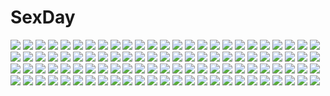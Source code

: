 # SexDay
![](https://konachan.com/image/1887767f02c715aea7f94c113c156e70/Konachan.com%20-%2019898%20animal_ears%20catgirl%20saint_october.jpg)
![](https://konachan.com/image/11357bee9205c39e50012086422f5f78/Konachan.com%20-%20224112%20blush%20breast_hold%20breasts%20brown_eyes%20brown_hair%20cfr%20glasses%20long_hair%20navel%20nipples%20no_bra%20original%20shirt_lift.jpg)
![](https://konachan.com/jpeg/242473fd61ba8107f780cf5f00362501/Konachan.com%20-%20109003%20black_hair%20blush%20breasts%20brown_hair%20censored%20game_cg%20makita_maki%20mecha-con%21%20narusawa_sora%20nipples%20nude%20onomatope%2A%20penis%20pussy%20sakurajima_moe.jpg)
![](https://konachan.com/image/129274daf18752f83550c3c171e6ebd9/Konachan.com%20-%20219619%20anthropomorphism%20axis_powers_hetalia%20genderswap%20hona_%28platinum_egg%29%20russia_%28hetalia%29.jpg)
![](https://konachan.com/jpeg/1878b1dacbe5a9b20d7e70ffd2899241/Konachan.com%20-%20135603%20acchi_kocchi%20aliasing%20blue_hair%20close%20drink%20long_hair%20miniwa_tsumiki%20transparent%20vector.jpg)
![](https://konachan.com/jpeg/cc85481f56b17aed5ecfda9b4f03243e/Konachan.com%20-%20211692%20blue_eyes%20blue_hair%20blush%20kiria-ai%20long_hair%20mermaid%20original%20sideboob.jpg)
![](https://konachan.com/image/92fa3e75a45c9d4b0518f179db547c96/Konachan.com%20-%2074776%20hatsune_miku%20mirre%20twintails%20vocaloid.jpg)
![](https://konachan.com/image/5b60b36daf332176007a0a8578e9f32a/Konachan.com%20-%20278533%20ass%20blush%20bodysuit%20brown_eyes%20brown_hair%20d.va%20gloves%20headphones%20hoo_bamon%20long_hair%20overwatch%20realistic%20tattoo.jpg)
![](https://konachan.com/jpeg/5970e2d064cd1882730c9aed75332847/Konachan.com%20-%20298593%20ass%20azur_lane%20braids%20breasts%20cherry_blossoms%20chinese_clothes%20chinese_dress%20cotton_kanzaki%20flowers%20no_bra%20red_eyes%20short_hair%20white_hair.jpg)
![](https://konachan.com/image/4c533c061bb01d495cdef20a01eb0506/Konachan.com%20-%2017214%20aoyagi_ritsuka%20loveless.jpg)
![](https://konachan.com/jpeg/ce0f1ddc320859b0d24e3f9033ee4f80/Konachan.com%20-%20288935%20anus%20ass%20ball%20barefoot%20beach%20blush%20breasts%20catgirl%20drink%20food%20fruit%20hat%20long_hair%20mwwhxl%20nipples%20original%20pussy%20strawberry%20waifu2x%20water%20watermark.jpg)
![](https://konachan.com/jpeg/80f43c7d726ff51ba959635d28b46ac4/Konachan.com%20-%20299703%20anming%20anthropomorphism%20blush%20girls_frontline%20headband%20long_hair%20navel%20pantyhose%20red_eyes%20scar%20shirt%20thunder_%28girls_frontline%29%20white_hair%20wings.jpg)
![](https://konachan.com/jpeg/6ad444222bef4ab9de5b3935edc1ac97/Konachan.com%20-%20273612%20clouds%20grass%20original%20scenic%20shi_yu%20sky%20train%20tree.jpg)
![](https://konachan.com/image/c2c7f433583d46120f472ca83f37922a/Konachan.com%20-%20197817%20conceptx%20long_hair%20pantyhose%20red_eyes.jpg)
![](https://konachan.com/jpeg/fb850aae23a1c78651a654f4adc1f7d7/Konachan.com%20-%20202360%20brown_hair%20hidaka_ai%20idolmaster%20ima_%28lm_ew%29%20microphone%20red_eyes%20short_hair%20the_idolmaster_dearly_stars.jpg)
![](https://konachan.com/image/d2dc40195ca7c23c09e319263effceff/Konachan.com%20-%2031673%20bed%20blue_hair%20blush%20breasts%20favorite%20game_cg%20green_eyes%20happy_margaret%21%20kokonoka%20nipples%20nishinomiya_shizuru%20panties%20underwear.jpg)
![](https://konachan.com/jpeg/32076fab5167b338e0dc32be65a49756/Konachan.com%20-%20272385%202girls%20blonde_hair%20blue_eyes%20blush%20close%20goblin_slayer%21%20green_hair%20hat%20hero_neisan%20long_hair%20nipples%20nude%20pointed_ears%20signed%20staff%20tears.jpg)
![](https://konachan.com/image/bcb969c2403a75d2270efa9b1780e147/Konachan.com%20-%2027731%20hatsune_miku%20vocaloid.jpg)
![](https://konachan.com/jpeg/d75dcfa98be14f421e5f83cd0f5ac68e/Konachan.com%20-%20200852%20anthropomorphism%20black_hair%20blue_eyes%20boots%20camera%20condom%20cum%20gloves%20headband%20jianren%20kantai_collection%20long_hair%20panties%20underwear%20vibrator.jpg)
![](https://konachan.com/image/bbefbb454fbe3f55ba34713f8067e117/Konachan.com%20-%20141845%203d%20black%20hatsune_miku%20miku_append%20vocaloid.jpg)
![](https://konachan.com/jpeg/eb1d9f203c7cdfae8688a5cfbbf85870/Konachan.com%20-%2085412%20blue_eyes%20blue_hair%20ikamusume%20loli%20shinryaku%21_ikamusume%20transparent%20vector.jpg)
![](https://konachan.com/jpeg/c30de280bf789d2ca1f4913f0b325d34/Konachan.com%20-%2079710%20black_rock_shooter%20blue_eyes%20katana%20kuroi_mato%20long_hair%20scar%20sword%20transparent%20weapon.jpg)
![](https://konachan.com/image/ec4f8ce2b73a3a23d058bd969cc3b99e/Konachan.com%20-%20145145%20aqua_eyes%20bra%20breasts%20brown_hair%20long_hair%20minori%20natsuzora_no_perseus%20navel%20nipples%20open_shirt%20sawatari_touka%20shouna_mitsuishi%20underwear%20wet.jpg)
![](https://konachan.com/image/9f140576dac50f9c58e04dbdc913b047/Konachan.com%20-%20276171%20apron%20bandage%20blush%20brown_hair%20fang%20headdress%20loli%20long_hair%20natori_sana%20nurse%20red_eyes%20roll_okashi%20sana_channel%20twintails%20wristwear.jpg)
![](https://konachan.com/jpeg/32bd765bd3f0d1a7828fbf47b7f8c5d4/Konachan.com%20-%2052096%20air%20kamio_misuzu%20kunisaki_yukito.jpg)
![](https://konachan.com/jpeg/b1f0e813f92cbccdcf10015363825eb6/Konachan.com%20-%20186077%20blush%20bondage%20bow%20breasts%20censored%20chain%20game_cg%20long_hair%20open_shirt%20panties%20ribbons%20shackles%20stockings%20thighhighs%20underwear%20vibrator%20wink%20wristwear.jpg)
![](https://konachan.com/image/dff7689dc49449122ae090a57b2e0d66/Konachan.com%20-%2070262%203d%20brown_hair%20cherry_blossoms%20flowers%20school_uniform%20yonasawa.jpg)
![](https://konachan.com/image/5cf97c32f870e49f5842e2edbf7fe34e/Konachan.com%20-%20147786%20akemi_homura%20combat_vehicle%20daizu_sanchi%20gun%20kaname_madoka%20kyuubee%20mahou_shoujo_madoka_magica%20weapon.jpg)
![](https://konachan.com/jpeg/1217ffd037477a7a8289b900e9e91c4c/Konachan.com%20-%20234637%20blonde_hair%20brown_eyes%20close%20long_hair%20sakura-sou_no_pet_na_kanojo%20scarf%20shiina_mashiro%20sunset%20vector.jpg)
![](https://konachan.com/jpeg/0d8f98f3a05de0ac9c29eb9704726a0c/Konachan.com%20-%20176618%20anal%20breasts%20censored%20cum%20game_cg%20green_hair%20headband%20nipples%20penis%20pussy%20pussy_juice%20sex%20tenma_hayato%20thighhighs%20vibrator%20whirlpool%20yellow_eyes.jpg)
![](https://konachan.com/image/cc32c3ef3227ff3c1ff9ba5ecf92e24c/Konachan.com%20-%20113662%20animal%20dog%20fang%20ganaha_hibiki%20idolmaster%20phone.jpg)
![](https://konachan.com/image/68c5c372b9a4794e29142c9ab4441c12/Konachan.com%20-%2038736%20feena_fam_earthlight%20yoake_mae_yori_ruri_iro_na.jpg)
![](https://konachan.com/image/7d180bc501074325e9ad44a00e8b3115/Konachan.com%20-%2055932%20akira_e_ferrari%20aria.jpg)
![](https://konachan.com/jpeg/17eb8203d2ba854c486f3e843849aaa4/Konachan.com%20-%20165144%20blue%20blue_eyes%20blue_hair%20original%20rai32019.jpg)
![](https://konachan.com/image/169135750a92cd052552775ac4c95244/Konachan.com%20-%20192294%20angela_balzac%20blonde_hair%20bodysuit%20clouds%20expelled_from_paradise%20long_hair%20sky%20swd3e2%20twintails.jpg)
![](https://konachan.com/jpeg/33d55a2681ca7352689cd894483d2d9e/Konachan.com%20-%20213755%20boots%20goth-loli%20green_hair%20lolita_fashion%20motorcycle%20original%20polychromatic%20yamada_kei.jpg)
![](https://konachan.com/image/ae36002aefd84adbf9d76e8e2a462c83/Konachan.com%20-%20286172%20animal_ears%20breasts%20brown_eyes%20car%20cleavage%20fang%20fate_extra%20fate_%28series%29%20foxgirl%20pink_hair%20tail%20tamamo_no_mae_%28fate%29%20wink%20wristwear.jpg)
![](https://konachan.com/jpeg/3f5a1dd7fee97855c4d9b9936cee3542/Konachan.com%20-%20256494%20beach%20black_hair%20brown_eyes%20loundraw%20original%20school_uniform%20short_hair%20signed.jpg)
![](https://konachan.com/jpeg/153c49f9e09899ad681522a3e26a87cc/Konachan.com%20-%2061044%20cynthia_marguerite%20yoake_mae_yori_ruri_iro_na.jpg)
![](https://konachan.com/image/364df32a7e3c02e6929418cbd5a62b62/Konachan.com%20-%2064306%20ass%20bed%20blue_eyes%20blush%20bra%20cameltoe%20hiiragi_tsukasa%20lucky_star%20panties%20purple_hair%20ribbons%20short_hair%20underwear.jpg)
![](https://konachan.com/jpeg/c6b44baca739887c16cdbc19ba8aa164/Konachan.com%20-%20158702%20azuma_ren%20bed%20bra%20breasts%20brown_hair%20cleavage%20dekomori_sanae%20nibutani_shinka%20skirt%20takanashi_touka%20underwear%20undressing.jpg)
![](https://konachan.com/jpeg/b4a99aa8ac9f61bdf174af18ad7091ec/Konachan.com%20-%20178663%20all_male%20crying%20drowzee%20flareon%20gastly%20gloom%20gray%20group%20hat%20lapras%20male%20nidoking%20omastar%20pidgeot%20pokemon%20raticate%20rattata%20tears%20venomoth%20zapdos.jpg)
![](https://konachan.com/image/d90e83fd18a88ed1e3f61b4013726f21/Konachan.com%20-%2031404%20censored%20favorite%20game_cg%20happy_margaret%21%20kokonoka%20nude%20pussy.jpg)
![](https://konachan.com/jpeg/5ff49c2108d0c7b5b31348387cd09d41/Konachan.com%20-%20190230%20breasts%20nipples%20third-party_edit%20white%20yukinon.jpg)
![](https://konachan.com/jpeg/5822ea7a094933ffc05652d920164379/Konachan.com%20-%20185007%20black_hair%20bra%20ensemble_%28company%29%20game_cg%20golden_marriage%20hayakawa_harui%20navel%20panties%20shimakage_ruri%20spread_legs%20underwear%20yellow_eyes.jpg)
![](https://konachan.com/jpeg/75579b501a65354c3c7d77f2846e864b/Konachan.com%20-%20292873%202girls%20aliasing%20aqua_eyes%20bikini%20blush%20breasts%20clouds%20crossover%20gloves%20green_eyes%20idolmaster%20long_hair%20necklace%20sky%20swimsuit%20twintails%20wink%20wristwear.jpg)
![](https://konachan.com/jpeg/1ebc3e8a18444e466614f125fa7ceb67/Konachan.com%20-%20256763%202girls%20blush%20cat_smile%20catgirl%20dress%20game_cg%20green_eyes%20long_hair%20microphone%20necklace%20neko_works%20nekopara%20ponytail%20purple_hair%20sayori%20yellow_eyes.jpg)
![](https://konachan.com/image/df9c875b2c3e3b81963c21edddf88129/Konachan.com%20-%20189924%20blue_eyes%20braids%20dress%20izayoi_sakuya%20pregnant%20purple_hair%20ribbons%20touhou%20tro%20white.jpg)
![](https://konachan.com/image/c2a62660bf1b4a1b121f754f54a2e187/Konachan.com%20-%20199367%20ass%20bed%20brown_eyes%20k_%28keikiii%29%20long_hair%20original%20panties%20thighhighs%20topless%20underwear.jpg)
![](https://konachan.com/jpeg/509d35fbc8585a7f3cdae8c2055aa8df/Konachan.com%20-%2041927%20louise_fran%C3%A7oise_le_blanc_de_la_valli%C3%A8re%20panties%20underwear%20zero_no_tsukaima.jpg)
![](https://konachan.com/image/e718059318587a1e4a5fb7ea48c43bad/Konachan.com%20-%2085074%20barefoot%20blue_hair%20dress%20flowers%20isou_nagi%20izumi_kanata%20lucky_star.jpg)
![](https://konachan.com/jpeg/2efa60269d097198ad7764e4b571d044/Konachan.com%20-%20302760%202girls%20building%20cherry_blossoms%20drink%20flowers%20japanese_clothes%20kimono%20konpaku_youmu%20maachi_%28fsam4547%29%20saigyouji_yuyuko%20touhou%20waifu2x.jpg)
![](https://konachan.com/jpeg/022b24bd5c1d557b370dacd0a11c1f42/Konachan.com%20-%20265174%20bed%20breasts%20brown_hair%20dress%20fingering%20front_wing%20game_cg%20ino%20long_hair%20nipples%20no_bra%20panties%20pussy%20pussy_juice%20uncensored%20underwear%20yellow_eyes.jpg)
![](https://konachan.com/jpeg/63276dbe0a9e29cdc1b04e011ea7deca/Konachan.com%20-%2019953%20bicolored_eyes%20food%20pocky%20rozen_maiden%20suiseiseki.jpg)
![](https://konachan.com/image/e7524739ce9aa1d84eb22b21b3db59c9/Konachan.com%20-%20131228%20boots%20crazypen%20food%20fruit%20hatsune_miku%20shorts%20stars%20vocaloid%20yellow_%28vocaloid%29.jpg)
![](https://konachan.com/image/a2573a56855d5884e6d73e32fc4d201b/Konachan.com%20-%2076074%20working%21%21%20yamada_aoi.jpg)
![](https://konachan.com/jpeg/8d869b93aef28cab0da3846cca462e10/Konachan.com%20-%2083762%20fujiwara_no_mokou%20ideolo%20japanese_clothes%20red_eyes%20touhou.jpg)
![](https://konachan.com/image/a8ac30d998e7ca59f4dc98574b4fa144/Konachan.com%20-%20111109%20blonde_hair%20blue_hair%20blush%20chibi%20dress%20flandre_scarlet%20hat%20hong_meiling%20izayoi_sakuya%20maid%20night%20red_eyes%20stars%20takahero%20touhou%20vampire%20wings.jpg)
![](https://konachan.com/image/3db68f3356a0ea8b70808fe7c4ddb671/Konachan.com%20-%20121424%20dress%20green_hair%20hatsune_miku%20headphones%20long_hair%20polychromatic%20vocaloid.jpg)
![](https://konachan.com/jpeg/3eb753ee505a875a364333f5bdda3133/Konachan.com%20-%20232201%202girls%20aliasing%20autumn%20blonde_hair%20blush%20camomi%20dress%20food%20kneehighs%20leaves%20long_hair%20original%20short_hair%20thighhighs%20tree%20twintails%20wink%20yellow_eyes.jpg)
![](https://konachan.com/image/1b36d3af4ccbf697eda5604578cf0b05/Konachan.com%20-%20108550%202girls%20black_hair%20bow%20dacho%20hakurei_reimu%20japanese_clothes%20long_hair%20miko%20red_eyes%20touhou%20water%20waterfall%20wet%20yakumo_yukari.jpg)
![](https://konachan.com/image/fbfd27729be049f69c902fccf21f37bf/Konachan.com%20-%20302627%20blue_eyes%20breasts%20cleavage%20japanese_clothes%20megurine_luka%20pantyhose%20pink_hair%20project_diva%20reisalin_stout%20tsukishiro_saika%20vocaloid.jpg)
![](https://konachan.com/image/aa7189307f6e4298a296b5fafdb4451e/Konachan.com%20-%2075050%20arakawa_under_the_bridge%20maria_%28arakawa_under_the_bridge%29%20sister%20sister_%28arakawa_under_the_bridge%29.jpg)
![](https://konachan.com/jpeg/3a39c33c4c818680ecbb7aceed2db108/Konachan.com%20-%20184196%20animal_ears%20chibi%20collar%20fang%20foxgirl%20langbazi%20long_hair%20original%20red_eyes%20school_uniform%20skirt%20tail%20white_hair%20wink.jpg)
![](https://konachan.com/image/910d333b2f8e9312f50f43ea22010c3d/Konachan.com%20-%2067593%20bandage%20eureka%20eureka_seven%20jpeg_artifacts%20penpen_%28artist%29%20sky.jpg)
![](https://konachan.com/image/439e7c236852905ade74a675e2ff844f/Konachan.com%20-%20191924%20blonde_hair%20breast_hold%20breasts%20brown_hair%20cleavage%20dress%20long_hair%20megami%20no_bra%20scan%20sento_isuzu%20thighhighs%20underboob%20undressing%20uniform.jpg)
![](https://konachan.com/jpeg/2c7baed8dc594bc8f51bf61c01a2326b/Konachan.com%20-%2091977%20bandaid%20black_hair%20breasts%20kirishima_hinata%20orange_eyes%20original%20ribbons%20twintails.jpg)
![](https://konachan.com/jpeg/0e226dd03c0172e2f341088721ee790a/Konachan.com%20-%20111761%20aqua_eyes%20blood%20blue_hair%20furukawa_yui%20game_cg%20hat%20kuroya_shinobu%20pantyhose%20school_uniform%20trumple%20ushinawareta_mirai_wo_motomete.jpg)
![](https://konachan.com/image/c37607beb781652859466cbd8c8dd3da/Konachan.com%20-%2036249%20blonde_hair%20blush%20breasts%20cleavage%20fel%20green_eyes%20jpeg_artifacts%20panties%20pink_hair%20prism_ark%20underwear.jpg)
![](https://konachan.com/image/a8b79491b23cc677594031db805bf7ae/Konachan.com%20-%20282900%20animal%20bird%20flowers%20japanese_clothes%20kimono%20nanahara_shie%20original%20watermark.jpg)
![](https://konachan.com/image/cff3afab64294e2bf66bc2f15f972f37/Konachan.com%20-%2033128%20nursery_rhyme%20panties%20shikishima_kururu%20underwear.jpg)
![](https://konachan.com/jpeg/009d2488794c9d81ba4adc47ba4b8e38/Konachan.com%20-%20176197%20119%20glasses%20kuriyama_mirai%20kyoukai_no_kanata.jpg)
![](https://konachan.com/image/fe461cb76a37323494333be25aa84aef/Konachan.com%20-%2093723%20tagme.jpg)
![](https://konachan.com/image/2f90a012725d1cdd44dfcfd8c1d2090f/Konachan.com%20-%2062728%20blue_hair%20green_eyes%20hatsune_miku%20headphones%20long_hair%20skirt%20thighhighs%20tie%20twintails%20vocaloid%20yamako.jpg)
![](https://konachan.com/image/dd687be42e94d44a85ab6851f8a7aeb4/Konachan.com%20-%2078300%20barefoot%20bath%20bathtub%20blush%20breasts%20cleavage%20long_hair%20nude%20odajima_kosuzu%20peko%20ponytail%20purple_eyes%20purple_hair%20scan.jpg)
![](https://konachan.com/jpeg/53a91ee09a97dd83c4ebd76481fe8157/Konachan.com%20-%20210127%20amai_korone%20chibi%20game_cg%20houjou_akito%20male%20touhikou_game%20yasuyuki.jpg)
![](https://konachan.com/jpeg/9b12a57313b20d715d9bb6acd16e43d5/Konachan.com%20-%20295953%20akatsuki_hijiri%20braids%20brown_hair%20christmas%20flowers%20long_hair%20original%20ponytail%20purple_eyes%20ribbons%20signed.jpg)
![](https://konachan.com/image/82e638cbd3de032b715918b7c91ca485/Konachan.com%20-%20300739%20anus%20asia_argento%20ass%20barefoot%20blonde_hair%20blue-senpai%20magic%20nopan%20purple_hair%20pussy%20red_hair%20rias_gremory%20tail%20toujou_koneko%20uncensored.jpg)
![](https://konachan.com/jpeg/12efd624ff3695f0afae140a0755fb16/Konachan.com%20-%20216873%202girls%20aqua_eyes%20blonde_hair%20breasts%20cleavage%20dark_skin%20glasses%20gloves%20green_eyes%20hoodie%20long_hair%20nitroplus%20olga%20red_hair%20tokyo_necro%20wink.jpg)
![](https://konachan.com/jpeg/1c80962b314a858165233712fd0b133c/Konachan.com%20-%20232339%20aliasing%20ass%20barefoot%20cameltoe%20close%20inubashiri_momiji%20panties%20shishi_juuroku%20tail%20touhou%20underwear%20wolfgirl.jpg)
![](https://konachan.com/image/38ed2ebe357ee5736aa89c8b833bcdaf/Konachan.com%20-%205175%20cigarette%20headphones%20range_murata.jpg)
![](https://konachan.com/jpeg/830e3a4fcae286939fd0628e9ab8bc3f/Konachan.com%20-%20305681%20black_eyes%20blue_hair%20blush%20bra%20braids%20dark_skin%20gray_hair%20long_hair%20orange_hair%20panties%20pink_eyes%20pink_hair%20red_eyes%20short_hair%20twintails%20underwear.jpg)
![](https://konachan.com/jpeg/0e905e17fc7ca0da0a8164b31f6b0bd9/Konachan.com%20-%20152604%20bicolored_eyes%20food%20japanese_clothes%20kimono%20loli%20long_hair%20nekoume%20original%20parthenon%20white_hair.jpg)
![](https://konachan.com/image/15533e2c77be62d74eec044ae18068fd/Konachan.com%20-%208660%20kanon%20minase_nayuki%20sawatari_makoto.jpg)
![](https://konachan.com/image/41d58ba2a7782b4c0f4a58735eaea09f/Konachan.com%20-%2034497%20aquaplus%20komaki_manaka%20leaf%20sky%20to_heart%20to_heart_2.jpg)
![](https://konachan.com/image/916bb2c422b0b499e9936357b0ed8bb7/Konachan.com%20-%2022970%20animal%20bird%20black_hair%20bleach%20boots%20brown_eyes%20chain%20clouds%20flowers%20kubo_tite%20male%20petals%20scarf%20short_hair%20skirt%20sky%20stairs%20torii%20tree%20watermark.jpg)
![](https://konachan.com/image/6c948401d6bab85f4e3a12a2c0d7070a/Konachan.com%20-%20296121%20anthropomorphism%20azur_lane%20barefoot%20bikini%20blush%20braids%20breast_grab%20breasts%20gray_hair%20long_hair%20nipples%20red_eyes%20shennai_misha%20swimsuit%20thighhighs%20wet.jpg)
![](https://konachan.com/image/9af118f51b599164b77f14c89dc9038f/Konachan.com%20-%20273310%20aqua_eyes%20aqua_hair%20hatsune_miku%20leotard%20long_hair%20nanatsuba%20twintails%20vocaloid.jpg)
![](https://konachan.com/image/5cf9ee49c5139f6bfb9006b2c4347e72/Konachan.com%20-%20214205%20building%20city%20clouds%20dress%20kazami_ehoh%20original%20scenic%20sky.jpg)
![](https://konachan.com/image/3bfcbc38797da72b003639d72d634a41/Konachan.com%20-%2011745%20caren_hortensia%20fate_%28series%29%20fate_stay_night.jpg)
![](https://konachan.com/image/5c3ce77fe0c49a8b8aa33c40cff2883e/Konachan.com%20-%20263700%20black_eyes%20black_hair%20clouds%20kneehighs%20original%20sakura77722%20school_uniform%20skirt%20sky%20train%20tree%20water.jpg)
![](https://konachan.com/image/0de9f192bb83a83a38d1782a01e82213/Konachan.com%20-%20290323%20blue_eyes%20blue_hair%20breast_hold%20hatsune_miku%20japanese_clothes%20kimono%20long_hair%20twintails%20vocaloid%20wolfour%20wristwear.jpg)
![](https://konachan.com/image/28c4b35e5424a53a6d017592c7694e1f/Konachan.com%20-%20121622%20angel%20apollo_%28kaminomi%29%20jpeg_artifacts%20kami_nomi_zo_shiru_sekai%20nakagawa_kanon%20yuto.jpg)
![](https://konachan.com/jpeg/f08245f303f677a1f0d5dd359514df01/Konachan.com%20-%20140185%20animal_ears%20book%20catgirl%20doll%20group%20hakurei_reimu%20izayoi_sakuya%20kaenbyou_rin%20konpaku_youmu%20kumo_%28pixiv%29%20phone%20shanghai_doll%20sleeping%20thighhighs%20touhou.jpg)
![](https://konachan.com/image/06efb5d494b504f1f909cac4389d2d60/Konachan.com%20-%20198752%20anthropomorphism%20ass%20gloves%20gray_hair%20kantai_collection%20long_hair%20murakumo_%28kancolle%29%20orange_eyes%20pantyhose%20school_uniform%20skirt%20sola7764%20upskirt.jpg)
![](https://konachan.com/jpeg/0ccaf3a82c57c9a89fad7c7052d69bdc/Konachan.com%20-%20298867%20azur_lane%20black_hair%20blue%20blush%20breast_hold%20breasts%20choker%20cleavage%20dress%20garter_belt%20gradient%20lilycious%20long_hair%20red_eyes%20stockings%20thighhighs.jpg)
![](https://konachan.com/image/5047e5dce9a8637a55d494214e4d4261/Konachan.com%20-%2016794%20bicolored_eyes%20doll%20photo%20rozen_maiden%20suiseiseki.jpg)
![](https://konachan.com/image/cf810af66d92691dd7ad8154519b575c/Konachan.com%20-%20187979%20censored%20green_hair%20otonashi_kiruko%20penis%20pussy%20sex%20shinmai_fukei_kiruko-san.jpg)
![](https://konachan.com/jpeg/950ca91259b80fbe8480c9f0ffcbf6a8/Konachan.com%20-%20196930%20anthropomorphism%20blush%20building%20green_eyes%20green_hair%20kantai_collection%20long_hair%20moon%20night%20pantyhose%20school_uniform%20skirt%20tie%20water%20yuyumi_%28yuurei%29.jpg)
![](https://konachan.com/image/513a039191e50e1a5bb3cfb4f975970a/Konachan.com%20-%2013179%20cowboy_bebop.jpg)
